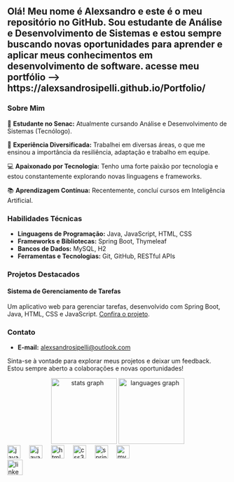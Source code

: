 <h2 align="left">Olá! Meu nome é Alexsandro e este é o meu repositório no GitHub. Sou estudante de Análise e Desenvolvimento de Sistemas e estou sempre buscando novas oportunidades para aprender e aplicar meus conhecimentos em desenvolvimento de software.
acesse meu portfólio --> https://alexsandrosipelli.github.io/Portfolio/ </h2>

### Sobre Mim

🌱 **Estudante no Senac:** Atualmente cursando Análise e Desenvolvimento de Sistemas (Tecnólogo).

💼 **Experiência Diversificada:** Trabalhei em diversas áreas, o que me ensinou a importância da resiliência, adaptação e trabalho em equipe.

💻 **Apaixonado por Tecnologia:** Tenho uma forte paixão por tecnologia e estou constantemente explorando novas linguagens e frameworks.

📚 **Aprendizagem Contínua:** Recentemente, concluí cursos em Inteligência Artificial.

### Habilidades Técnicas

- **Linguagens de Programação:** Java, JavaScript, HTML, CSS
- **Frameworks e Bibliotecas:** Spring Boot, Thymeleaf
- **Bancos de Dados:** MySQL, H2
- **Ferramentas e Tecnologias:** Git, GitHub, RESTful APIs

### Projetos Destacados

#### Sistema de Gerenciamento de Tarefas
Um aplicativo web para gerenciar tarefas, desenvolvido com Spring Boot, Java, HTML, CSS e JavaScript. 
[Confira o projeto](https://github.com/alexsandrosipelli/Projetos-2024/tree/main/Gerenciamento%20de%20Tarefas).

### Contato

- **E-mail:** alexsandrosipelli@outlook.com  
 

Sinta-se à vontade para explorar meus projetos e deixar um feedback. Estou sempre aberto a colaborações e novas oportunidades!

<div align="center">
  <img src="https://github-readme-stats.vercel.app/api?username=alexsandrosipelli&hide_title=false&hide_rank=false&show_icons=true&include_all_commits=true&count_private=true&disable_animations=false&theme=dracula&locale=en&hide_border=false" height="150" alt="stats graph"  />
  <img src="https://github-readme-stats.vercel.app/api/top-langs?username=alexsandrosipelli&locale=en&hide_title=false&layout=compact&card_width=320&langs_count=5&theme=dracula&hide_border=false" height="150" alt="languages graph"  />
</div>

 

<div align="left">
  <img src="https://cdn.jsdelivr.net/gh/devicons/devicon/icons/java/java-original.svg" height="30" alt="java logo"  />
  <img width="12" />
  <img src="https://cdn.jsdelivr.net/gh/devicons/devicon/icons/javascript/javascript-original.svg" height="30" alt="javascript logo"  />
  <img width="12" />
  <img src="https://cdn.jsdelivr.net/gh/devicons/devicon/icons/html5/html5-original.svg" height="30" alt="html5 logo"  />
  <img width="12" />
  <img src="https://cdn.jsdelivr.net/gh/devicons/devicon/icons/css3/css3-original.svg" height="30" alt="css3 logo"  />
  <img width="12" />
  <img src="https://cdn.jsdelivr.net/gh/devicons/devicon/icons/spring/spring-original.svg" height="30" alt="spring logo"  />
  <img width="12" />
  <img src="https://cdn.jsdelivr.net/gh/devicons/devicon/icons/mysql/mysql-original.svg" height="30" alt="mysql logo"  />
  <img width="12" />
</div>

<div align="left">
 
  <a href="https://www.linkedin.com/in/alexsandro-sipelli/" target="_blank">
    <img src="https://img.shields.io/static/v1?message=LinkedIn&logo=linkedin&label=&color=0077B5&logoColor=white&labelColor=&style=for-the-badge" height="35" alt="linkedin logo"  />
  </a>
</div>

 

 

